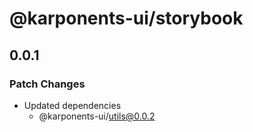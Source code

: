 # @karponents-ui/storybook

## 0.0.1

### Patch Changes

- Updated dependencies
  - @karponents-ui/utils@0.0.2
